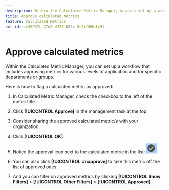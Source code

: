 ```yaml
---
description: Within the Calculated Metric Manager, you can set up a workflow that includes approving metrics for various levels of application and for specific departments or groups.
title: Approve calculated metrics
feature: Calculated Metrics
exl-id: ec39937c-27e8-4725-832c-5e1c989d1c9f
---
```

# Approve calculated metrics

Within the Calculated Metric Manager, you can set up a workflow that includes approving metrics for various levels of application and for specific departments or groups.

Here is how to flag a calculated metric as approved:

1. In Calculated Metric Manager, check the checkbox to the left of the metric title.
1. Click **[!UICONTROL Approve]** in the management task at the top.
1. Consider sharing the approved calculated metric/s with your organization.
1. Click **[!UICONTROL OK]**.
1. Notice the approval icon next to the calculated metric in the list:  ![](assets/cm_approve_icon.png)

1. You can also click **[!UICONTROL Unapprove]** to take this metric off the list of approved ones.
1. And you can filter on approved metrics by clicking **[!UICONTROL Show Filters]** > **[!UICONTROL Other Filters]** > **[!UICONTROL Approved]**.
